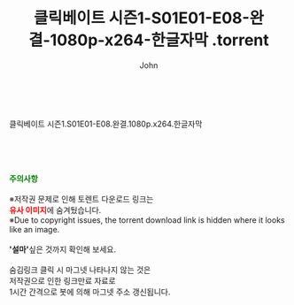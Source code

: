 ﻿---
layout: post
title:  "                   클릭베이트 시즌1-S01E01-E08-완결-1080p-x264-한글자막                .torrent"
author: John
categories: [ 넷플릭스 ]
tags: [  ]
image:  
description: "                   클릭베이트 시즌1-S01E01-E08-완결-1080p-x264-한글자막                 torrent 정보 공유"
toc: true
toc_sticky: true
---

<br>

클릭베이트 시즌1.S01E01-E08.완결.1080p.x264.한글자막    
    
<br><br><br>
<p data-ke-size="size16"><b><span style="color: green;">주의사항</span></b><br /><br />※저작권 문제로 인해 토렌트 다운로드 링크는<br /><b><span style="color: red;">유사 이미지</span></b>에 숨겨뒀습니다.<br />※Due to copyright issues, the torrent download link is hidden where it looks like an image.<br /><br /><b>'설마'</b>싶은 것까지 확인해 보세요.<br /><br />숨김링크 클릭 시 마그넷 나타나지 않는 것은<br />저작권으로 인한 링크만료 자료로<br />1시간 간격으로 봇에 의해 마그넷 주소 갱신됩니다.</p>
